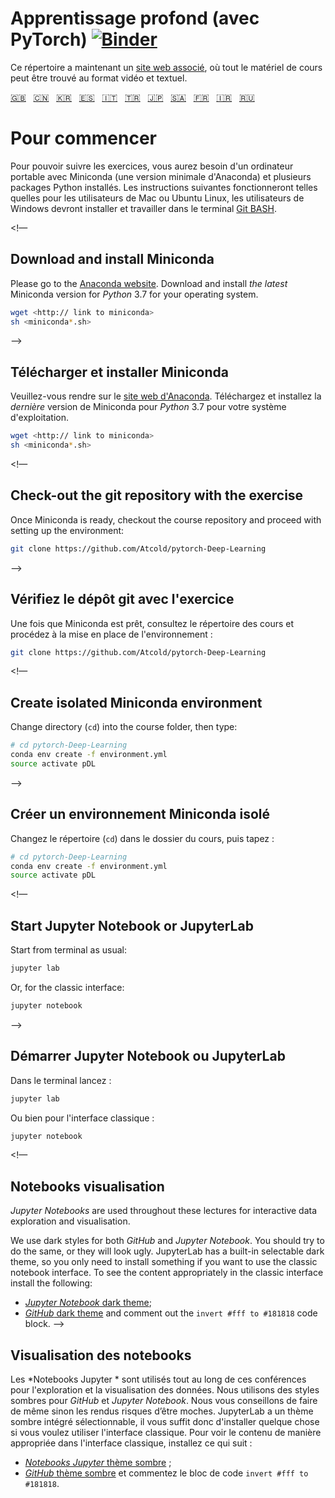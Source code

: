 <!-- Deep Learning (with PyTorch)
-->

# Apprentissage profond (avec PyTorch) [![Binder](https://mybinder.org/badge_logo.svg)](https://mybinder.org/v2/gh/Atcold/pytorch-Deep-Learning/master)



<!-- This notebook repository now has a [companion website](https://atcold.github.io/pytorch-Deep-Learning/), where all the course material can be found in video and textual format.
-->

Ce répertoire a maintenant un [site web associé](https://atcold.github.io/pytorch-Deep-Learning/fr/), où tout le matériel de cours peut être trouvé au format vidéo et textuel.


<!-- English - Mandarin - Korean - Spanish - Italian - Turkish - Japanese - Arabic - French - Farsi - Russian -->
[🇬🇧](https://github.com/Atcold/pytorch-Deep-Learning/blob/master/README.md) &nbsp; [🇨🇳](https://github.com/Atcold/pytorch-Deep-Learning/blob/master/docs/zh/README-ZH.md) &nbsp; [🇰🇷](https://github.com/Atcold/pytorch-Deep-Learning/blob/master/docs/ko/README-KO.md) &nbsp; [🇪🇸](https://github.com/Atcold/pytorch-Deep-Learning/blob/master/docs/es/README-ES.md) &nbsp; [🇮🇹](https://github.com/Atcold/pytorch-Deep-Learning/blob/master/docs/it/README-IT.md) &nbsp; [🇹🇷](https://github.com/Atcold/pytorch-Deep-Learning/blob/master/docs/tr/README-TR.md) &nbsp; [🇯🇵](https://github.com/Atcold/pytorch-Deep-Learning/blob/master/docs/ja/README-JA.md) &nbsp; [🇸🇦](https://github.com/Atcold/pytorch-Deep-Learning/blob/master/docs/ar/README-AR.md) &nbsp; [🇫🇷](https://github.com/Atcold/pytorch-Deep-Learning/blob/master/docs/fr/README-FR.md) &nbsp; [🇮🇷](https://github.com/Atcold/pytorch-Deep-Learning/blob/master/docs/fa/README-FA.md) &nbsp; [🇷🇺](https://github.com/Atcold/pytorch-Deep-Learning/blob/master/docs/ru/README-RU.md)

<!--# Getting started

To be able to follow the exercises, you are going to need a laptop with Miniconda (a minimal version of Anaconda) and several Python packages installed.
The following instruction would work as is for Mac or Ubuntu Linux users, Windows users would need to install and work in the [Git BASH](https://gitforwindows.org/) terminal.-->

# Pour commencer

Pour pouvoir suivre les exercices, vous aurez besoin d'un ordinateur portable avec Miniconda (une version minimale d'Anaconda) et plusieurs packages Python installés.
Les instructions suivantes fonctionneront telles quelles pour les utilisateurs de Mac ou Ubuntu Linux, les utilisateurs de Windows devront installer et travailler dans le terminal [Git BASH](https://gitforwindows.org/).


<!—
## Download and install Miniconda

Please go to the [Anaconda website](https://conda.io/miniconda.html).
Download and install *the latest* Miniconda version for *Python* 3.7 for your operating system.

```bash
wget <http:// link to miniconda>
sh <miniconda*.sh>
```
-->

## Télécharger et installer Miniconda

Veuillez-vous rendre sur le [site web d'Anaconda](https://conda.io/miniconda.html).
Téléchargez et installez la *dernière* version de Miniconda pour *Python* 3.7 pour votre système d'exploitation.

```bash
wget <http:// link to miniconda>
sh <miniconda*.sh>
```

<!—
## Check-out the git repository with the exercise

Once Miniconda is ready, checkout the course repository and proceed with setting up the environment:

```bash
git clone https://github.com/Atcold/pytorch-Deep-Learning
```
-->

## Vérifiez le dépôt git avec l'exercice

Une fois que Miniconda est prêt, consultez le répertoire des cours et procédez à la mise en place de l'environnement :

```bash
git clone https://github.com/Atcold/pytorch-Deep-Learning
```


<!—
## Create isolated Miniconda environment

Change directory (`cd`) into the course folder, then type:

```bash
# cd pytorch-Deep-Learning
conda env create -f environment.yml
source activate pDL
```
-->

## Créer un environnement Miniconda isolé

Changez le répertoire (`cd`) dans le dossier du cours, puis tapez :
```bash
# cd pytorch-Deep-Learning
conda env create -f environment.yml
source activate pDL
```

<!—
## Start Jupyter Notebook or JupyterLab

Start from terminal as usual:

```bash
jupyter lab
```

Or, for the classic interface:

```bash
jupyter notebook
```
-->


## Démarrer Jupyter Notebook ou JupyterLab

Dans le terminal lancez :

```bash
jupyter lab
```

Ou bien pour l'interface classique :

```bash
jupyter notebook
```


<!—
## Notebooks visualisation

*Jupyter Notebooks* are used throughout these lectures for interactive data exploration and visualisation.

We use dark styles for both *GitHub* and *Jupyter Notebook*.
You should try to do the same, or they will look ugly.
JupyterLab has a built-in selectable dark theme, so you only need to install something if you want to use the classic notebook interface.
To see the content appropriately in the classic interface install the following:

 - [*Jupyter Notebook* dark theme](https://userstyles.org/styles/153443/jupyter-notebook-dark);
 - [*GitHub* dark theme](https://userstyles.org/styles/37035/github-dark) and comment out the `invert #fff to #181818` code block.
-->

## Visualisation des notebooks

Les *Notebooks Jupyter * sont utilisés tout au long de ces conférences pour l'exploration et la visualisation des données.
Nous utilisons des styles sombres pour *GitHub* et *Jupyter Notebook*.
Nous vous conseillons de faire de même sinon les rendus risques d’être moches.
JupyterLab a un thème sombre intégré sélectionnable, il vous suffit donc d'installer quelque chose si vous voulez utiliser l'interface classique.
Pour voir le contenu de manière appropriée dans l'interface classique, installez ce qui suit :

 - [*Notebooks Jupyter* thème sombre](https://userstyles.org/styles/153443/jupyter-notebook-dark) ;
 - [*GitHub* thème sombre](https://userstyles.org/styles/37035/github-dark) et commentez le bloc de code `invert #fff to #181818`.

